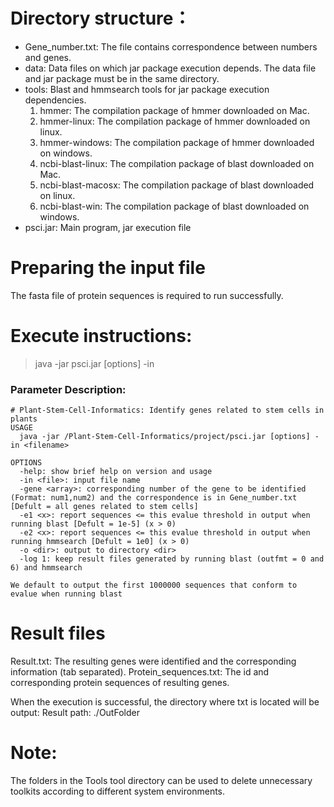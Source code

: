 # Directory structure：

- Gene_number.txt: The file contains correspondence between numbers and genes.
- data: Data files on which jar package execution depends. The data file and jar package must be in the same directory.
- tools: Blast and hmmsearch tools for jar package execution dependencies.
    1. hmmer: The compilation package of hmmer downloaded on Mac.
    2. hmmer-linux: The compilation package of hmmer downloaded on linux.
    3. hmmer-windows: The compilation package of hmmer downloaded on windows.
    4. ncbi-blast-linux: The compilation package of blast downloaded on Mac.
    5. ncbi-blast-macosx: The compilation package of blast downloaded on linux.
    6. ncbi-blast-win: The compilation package of blast downloaded on windows.
- psci.jar: Main program, jar execution file

# Preparing the input file

The fasta file of protein sequences is required to run successfully.

# Execute instructions:

> java -jar psci.jar [options] -in <filename>

### Parameter Description:
``` 
# Plant-Stem-Cell-Informatics: Identify genes related to stem cells in plants
USAGE
  java -jar /Plant-Stem-Cell-Informatics/project/psci.jar [options] -in <filename>

OPTIONS
  -help: show brief help on version and usage
  -in <file>: input file name
  -gene <array>: corresponding number of the gene to be identified (Format: num1,num2) and the correspondence is in Gene_number.txt [Defult = all genes related to stem cells]
  -e1 <x>: report sequences <= this evalue threshold in output when running blast [Defult = 1e-5] (x > 0)
  -e2 <x>: report sequences <= this evalue threshold in output when running hmmsearch [Defult = 1e0] (x > 0)
  -o <dir>: output to directory <dir>
  -log 1: keep result files generated by running blast (outfmt = 0 and 6) and hmmsearch

We default to output the first 1000000 sequences that conform to evalue when running blast
```

# Result files

Result.txt: The resulting genes were identified and the corresponding information (tab separated).
Protein_sequences.txt: The id and corresponding protein sequences of resulting genes.

When the execution is successful, the directory where txt is located will be output: Result path: ./OutFolder

# Note:
The folders in the Tools tool directory can be used to delete unnecessary toolkits according to different system environments.
